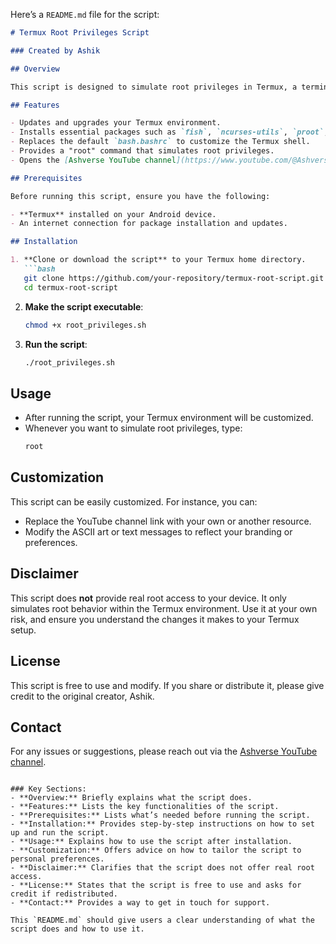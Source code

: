 Here’s a `README.md` file for the script:

```markdown
# Termux Root Privileges Script

### Created by Ashik

## Overview

This script is designed to simulate root privileges in Termux, a terminal emulator for Android. It provides a customized environment that mimics root access without requiring actual root permissions on your device. **Please note:** This tool does **not** grant real root access.

## Features

- Updates and upgrades your Termux environment.
- Installs essential packages such as `fish`, `ncurses-utils`, `proot`, `proot-distro`, `tsu`, `fakeroot`, and `parted`.
- Replaces the default `bash.bashrc` to customize the Termux shell.
- Provides a "root" command that simulates root privileges.
- Opens the [Ashverse YouTube channel](https://www.youtube.com/@Ashverse) to help you learn more tricks and tips.

## Prerequisites

Before running this script, ensure you have the following:

- **Termux** installed on your Android device.
- An internet connection for package installation and updates.

## Installation

1. **Clone or download the script** to your Termux home directory.
   ```bash
   git clone https://github.com/your-repository/termux-root-script.git
   cd termux-root-script
   ```

2. **Make the script executable**:
   ```bash
   chmod +x root_privileges.sh
   ```

3. **Run the script**:
   ```bash
   ./root_privileges.sh
   ```

## Usage

- After running the script, your Termux environment will be customized.
- Whenever you want to simulate root privileges, type:
  ```bash
  root
  ```

## Customization

This script can be easily customized. For instance, you can:

- Replace the YouTube channel link with your own or another resource.
- Modify the ASCII art or text messages to reflect your branding or preferences.

## Disclaimer

This script does **not** provide real root access to your device. It only simulates root behavior within the Termux environment. Use it at your own risk, and ensure you understand the changes it makes to your Termux setup.

## License

This script is free to use and modify. If you share or distribute it, please give credit to the original creator, Ashik.

## Contact

For any issues or suggestions, please reach out via the [Ashverse YouTube channel](https://www.youtube.com/@Ash.verse0).
```

### Key Sections:
- **Overview:** Briefly explains what the script does.
- **Features:** Lists the key functionalities of the script.
- **Prerequisites:** Lists what’s needed before running the script.
- **Installation:** Provides step-by-step instructions on how to set up and run the script.
- **Usage:** Explains how to use the script after installation.
- **Customization:** Offers advice on how to tailor the script to personal preferences.
- **Disclaimer:** Clarifies that the script does not offer real root access.
- **License:** States that the script is free to use and asks for credit if redistributed.
- **Contact:** Provides a way to get in touch for support. 

This `README.md` should give users a clear understanding of what the script does and how to use it.
